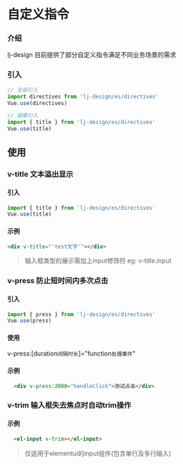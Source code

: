 # 自定义指令

### 介绍

lj-design 目前提供了部分自定义指令满足不同业务场景的需求

### 引入

```javascript
// 全局引入
import directives from 'lj-design/es/directives'
Vue.use(directives)

// 按需引入
import { title } from 'lj-design/es/directives'
Vue.use(title)
```

## 使用

### v-title 文本溢出显示

#### 引入

```js
import { title } from 'lj-design/es/directives'
Vue.use(title)
```
#### 示例

```html
<div v-title="'test文字'"></div>
```
> 输入框类型的展示需加上input修饰符  eg: v-title.input

### v-press 防止短时间内多次点击

#### 引入

```js
import { press } from 'lj-design/es/directives'
Vue.use(press)
```

#### 使用

v-press:[duration`间隔时长`]="function`处理事件`"

#### 示例

```html
  <div v-press:2000="handleClick">测试点击</div>
```

### v-trim 输入框失去焦点时自动trim操作

#### 示例

```html
  <el-input v-trim></el-input>
```
> 仅适用于elementui的input组件(包含单行及多行输入)
